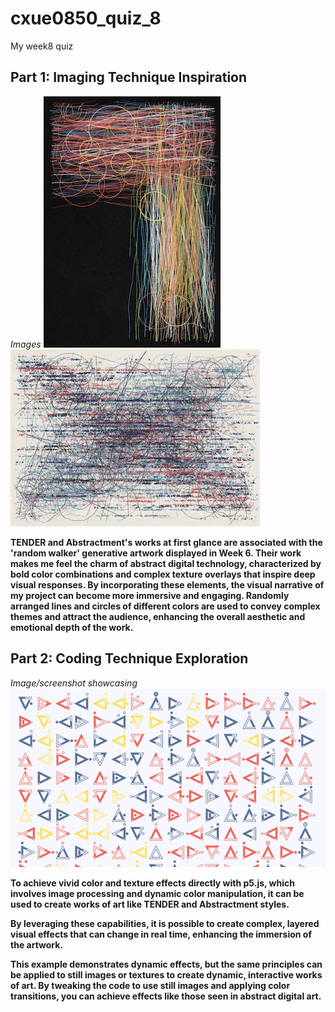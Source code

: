 # cxue0850_quiz_8
My week8 quiz

## Part 1: Imaging Technique Inspiration

*Images*
![Image 1](readmeImages/Img%201.jpg)
![Image 2](readmeImages/Img%202.jpg)

**TENDER and Abstractment's works at first glance are associated with the 'random walker' generative artwork displayed in Week 6. Their work makes me feel the charm of abstract digital technology, characterized by bold color combinations and complex texture overlays that inspire deep visual responses. By incorporating these elements, the visual narrative of my project can become more immersive and engaging. Randomly arranged lines and circles of different colors are used to convey complex themes and attract the audience, enhancing the overall aesthetic and emotional depth of the work.**

## Part 2: Coding Technique Exploration
*Image/screenshot showcasing*
![E Img3](readmeImages/E%20Img3.png)

**To achieve vivid color and texture effects directly with p5.js, which involves image processing and dynamic color manipulation, it can be used to create works of art like TENDER and Abstractment styles.**

**By leveraging these capabilities, it is possible to create complex, layered visual effects that can change in real time, enhancing the immersion of the artwork.**

**This example demonstrates dynamic effects, but the same principles can be applied to still images or textures to create dynamic, interactive works of art. By tweaking the code to use still images and applying color transitions, you can achieve effects like those seen in abstract digital art.**

